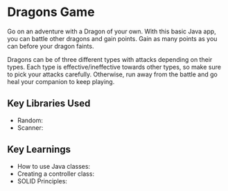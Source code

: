 # Dragons Game

Go on an adventure with a Dragon of your own. With this basic Java app, you can battle other dragons and gain points. Gain as many points as you can before your dragon faints. 

Dragons can be of three different types with attacks depending on their types. Each type is effective/ineffective towards other types, so make sure to pick your attacks carefully. Otherwise, run away from the battle and go heal your companion to keep playing.

## Key Libraries Used
- Random: 
- Scanner: 

## Key Learnings
- How to use Java classes: 
- Creating a controller class: 
- SOLID Principles: 
